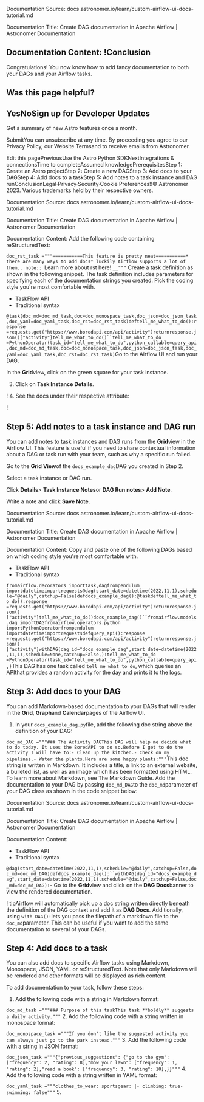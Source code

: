 Documentation Source:
docs.astronomer.io/learn/custom-airflow-ui-docs-tutorial.md

Documentation Title:
Create DAG documentation in Apache Airflow | Astronomer Documentation

Documentation Content:
!Conclusion​
-----------

Congratulations! You now know how to add fancy documentation to both your DAGs and your Airflow tasks.

Was this page helpful?
----------------------

YesNoSign up for Developer Updates
-----------------------------

Get a summary of new Astro features once a month.

SubmitYou can unsubscribe at any time. By proceeding you agree to our Privacy Policy, our Website Termsand to receive emails from Astronomer.

Edit this pagePreviousUse the Astro Python SDKNextIntegrations & connectionsTime to completeAssumed knowledgePrerequisitesStep 1: Create an Astro projectStep 2: Create a new DAGStep 3: Add docs to your DAGStep 4: Add docs to a taskStep 5: Add notes to a task instance and DAG runConclusionLegal·Privacy·Security·Cookie Preferences!!© Astronomer 2023. Various trademarks held by their respective owners.



Documentation Source:
docs.astronomer.io/learn/custom-airflow-ui-docs-tutorial.md

Documentation Title:
Create DAG documentation in Apache Airflow | Astronomer Documentation

Documentation Content:
Add the following code containing reStructuredText:

`doc_rst_task ="""===========This feature is pretty neat===========* there are many ways to add docs* luckily Airflow supports a lot of them.. note:: `Learn more about rst here! `__"""`
Create a task definition as shown in the following snippet. The task definition includes parameters for specifying each of the documentation strings you created. Pick the coding style you're most comfortable with.


* TaskFlow API
* Traditional syntax

`@task(doc_md=doc_md_task,doc=doc_monospace_task,doc_json=doc_json_task,doc_yaml=doc_yaml_task,doc_rst=doc_rst_task)deftell_me_what_to_do():response =requests.get("https://www.boredapi.com/api/activity")returnresponse.json()["activity"]tell_me_what_to_do()``tell_me_what_to_do =PythonOperator(task_id="tell_me_what_to_do",python_callable=query_api,doc_md=doc_md_task,doc=doc_monospace_task,doc_json=doc_json_task,doc_yaml=doc_yaml_task,doc_rst=doc_rst_task)`Go to the Airflow UI and run your DAG.

In the **Grid**view, click on the green square for your task instance.

3. Click on **Task Instance Details**.

!
4. See the docs under their respective attribute:

!

Step 5: Add notes to a task instance and DAG run​
-------------------------------------------------

You can add notes to task instances and DAG runs from the **Grid**view in the Airflow UI. This feature is useful if you need to share contextual information about a DAG or task run with your team, such as why a specific run failed.

Go to the **Grid View**of the `docs_example_dag`DAG you created in Step 2.

Select a task instance or DAG run.

Click **Details**> **Task Instance Notes**or **DAG Run notes**> **Add Note**.

Write a note and click **Save Note**.



Documentation Source:
docs.astronomer.io/learn/custom-airflow-ui-docs-tutorial.md

Documentation Title:
Create DAG documentation in Apache Airflow | Astronomer Documentation

Documentation Content:
Copy and paste one of the following DAGs based on which coding style you're most comfortable with.


* TaskFlow API
* Traditional syntax

`fromairflow.decorators importtask,dagfrompendulum importdatetimeimportrequests@dag(start_date=datetime(2022,11,1),schedule="@daily",catchup=False)defdocs_example_dag():@taskdeftell_me_what_to_do():response =requests.get("https://www.boredapi.com/api/activity")returnresponse.json()["activity"]tell_me_what_to_do()docs_example_dag()``fromairflow.models.dag importDAGfromairflow.operators.python importPythonOperatorfrompendulum importdatetimeimportrequestsdefquery_api():response =requests.get("https://www.boredapi.com/api/activity")returnresponse.json()["activity"]withDAG(dag_id="docs_example_dag",start_date=datetime(2022,11,1),schedule=None,catchup=False,):tell_me_what_to_do =PythonOperator(task_id="tell_me_what_to_do",python_callable=query_api,)`This DAG has one task called `tell_me_what_to_do`, which queries an APIthat provides a random activity for the day and prints it to the logs.

Step 3: Add docs to your DAG​
-----------------------------

You can add Markdown-based documentation to your DAGs that will render in the **Grid**, **Graph**and **Calendar**pages of the Airflow UI.

1. In your `docs_example_dag.py`file, add the following doc string above the definition of your DAG:

`doc_md_DAG ="""### The Activity DAGThis DAG will help me decide what to do today. It uses the BoredAPI to do so.Before I get to do the activity I will have to:- Clean up the kitchen.- Check on my pipelines.- Water the plants.Here are some happy plants:"""`This doc string is written in Markdown. It includes a title, a link to an external website, a bulleted list, as well as an image which has been formatted using HTML. To learn more about Markdown, see The Markdown Guide.
Add the documentation to your DAG by passing `doc_md_DAG`to the `doc_md`parameter of your DAG class as shown in the code snippet below:



Documentation Source:
docs.astronomer.io/learn/custom-airflow-ui-docs-tutorial.md

Documentation Title:
Create DAG documentation in Apache Airflow | Astronomer Documentation

Documentation Content:
* TaskFlow API
* Traditional syntax

`@dag(start_date=datetime(2022,11,1),schedule="@daily",catchup=False,doc_md=doc_md_DAG)defdocs_example_dag():``withDAG(dag_id="docs_example_dag",start_date=datetime(2022,11,1),schedule="@daily",catchup=False,doc_md=doc_md_DAG):`- Go to the **Grid**view and click on the **DAG Docs**banner to view the rendered documentation.

!
tipAirflow will automatically pick up a doc string written directly beneath the definition of the DAG context and add it as **DAG Docs**.
Additionally, using `with DAG():`lets you pass the filepath of a markdown file to the `doc_md`parameter. This can be useful if you want to add the same documentation to several of your DAGs.

Step 4: Add docs to a task​
---------------------------

You can also add docs to specific Airflow tasks using Markdown, Monospace, JSON, YAML or reStructuredText. Note that only Markdown will be rendered and other formats will be displayed as rich content.

To add documentation to your task, follow these steps:

1. Add the following code with a string in Markdown format:

`doc_md_task ="""### Purpose of this taskThis task **boldly** suggests a daily activity."""`
2. Add the following code with a string written in monospace format:

`doc_monospace_task ="""If you don't like the suggested activity you can always just go to the park instead."""`
3. Add the following code with a string in JSON format:

`doc_json_task ="""{"previous_suggestions": {"go to the gym": ["frequency": 2, "rating": 8],"mow your lawn": ["frequency": 1, "rating": 2],"read a book": ["frequency": 3, "rating": 10],}}"""`
4. Add the following code with a string written in YAML format:

`doc_yaml_task ="""clothes_to_wear: sportsgear: |- climbing: true- swimming: false"""`
5.



